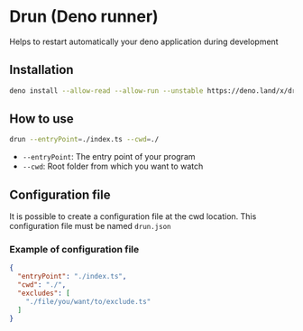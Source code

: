 # Drun (Deno runner)

Helps to restart automatically your deno application during development

## Installation

```sh
deno install --allow-read --allow-run --unstable https://deno.land/x/drun/drun.ts
```

## How to use

```sh
drun --entryPoint=./index.ts --cwd=./
```

- `--entryPoint`: The entry point of your program
- `--cwd`: Root folder from which you want to watch

## Configuration file

It is possible to create a configuration file at the cwd location.
This configuration file must be named `drun.json`

### Example of configuration file

```json
{
  "entryPoint": "./index.ts",
  "cwd": "./",
  "excludes": [
    "./file/you/want/to/exclude.ts"
  ]
}
```
